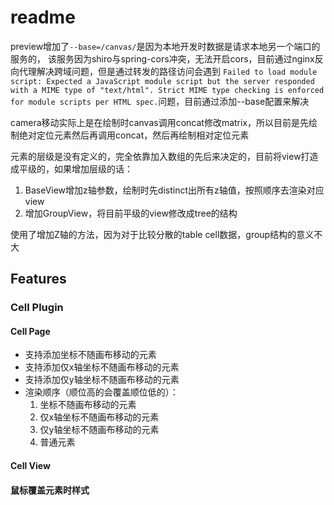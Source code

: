 # readme

preview增加了`--base=/canvas/`是因为本地开发时数据是请求本地另一个端口的服务的，
该服务因为shiro与spring-cors冲突，无法开启cors，目前通过nginx反向代理解决跨域问题，但是通过转发的路径访问会遇到
`Failed to load module script: Expected a JavaScript module script but the server responded with a MIME type of
"text/html". Strict MIME type checking is enforced for module scripts per HTML spec.`问题，目前通过添加--base配置来解决

camera移动实际上是在绘制时canvas调用concat修改matrix，所以目前是先绘制绝对定位元素然后再调用concat，然后再绘制相对定位元素

元素的层级是没有定义的，完全依靠加入数组的先后来决定的，目前将view打造成平级的，如果增加层级的话：

1. BaseView增加z轴参数，绘制时先distinct出所有z轴值，按照顺序去渲染对应view
2. 增加GroupView，将目前平级的view修改成tree的结构

使用了增加Z轴的方法，因为对于比较分散的table cell数据，group结构的意义不大

## Features

### Cell Plugin

#### Cell Page

- 支持添加坐标不随画布移动的元素
- 支持添加仅x轴坐标不随画布移动的元素
- 支持添加仅y轴坐标不随画布移动的元素
- 渲染顺序（顺位高的会覆盖顺位低的）：
    1. 坐标不随画布移动的元素
    2. 仅x轴坐标不随画布移动的元素
    3. 仅y轴坐标不随画布移动的元素
    4. 普通元素

#### Cell View

#### 鼠标覆盖元素时样式
